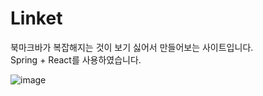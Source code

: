 # Linket

북마크바가 복잡해지는 것이 보기 싫어서 만들어보는 사이트입니다.\
Spring + React를 사용하였습니다.

![image](https://github.com/Seonu1015/react-site-front/assets/140357936/fa32c8ac-cef7-4d0a-91cf-b80b8dd380d1)
